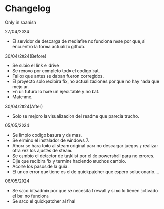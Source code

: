 # Changelog
Only in spanish

27/04/2024

- El servidor de descarga de mediafire no funciona nose por que, si encuentro la forma actualizo github.

30/04/2024(Before)

- Se subio el link el drive
- Se renovo por completo todo el codigo bat.
- Fallos que antes se daban fueron corregidos.
- El proyecto solo recibira fix, no actualizaciones por que no hay nada que mejorar.
- En un futuro lo hare un ejecutable y no bat.
- Matenme.

30/04/2024(After)

- Solo se mejoro la visualizacion del readme que parecia trucho.

05/05/2024

- Se limpio codigo basura y de mas.
- Se elimino el instalador de windows 7.
- Ahora se hara todo al steam original para no descargar juegos y realizar otra vez los ajustes de steam.
- Se cambio el detector de tasklist por el de powershell para no errores.
- Dije que recibira fix y termine haciendo muchos cambio.
- Acorte los pasos de la guia.
- El unico error que tiene es el de quickpatcher que espero solucionarlo....

06/05/2024 

- Se saco bitsadmin por que se necesita firewall y si no lo tienen activado el bat no funciona
- Se saco el quickpatcher al final
